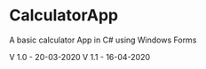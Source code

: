 # CalculatorApp
A basic calculator App in C# using Windows Forms

V 1.0 - 20-03-2020
V 1.1 - 16-04-2020
